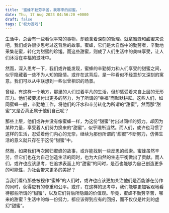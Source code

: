 ```yaml
---
title: '蜜蜂不勤劳辛苦，我哪来的甜蜜。'
date: Thu, 17 Aug 2023 04:56:20 +0000
draft: false
tags: ['权力游戏']
---
```


生活中，总会有一些看似平常的事物，却蕴含着深刻的哲理。就拿蜜蜂和甜蜜来说吧，我们或许很少思考过这背后的故事。蜜蜂，它们是大自然中的勤劳者，辛勤地采集花蜜，转化为甜蜜的珍馐。而这些甜蜜，则成了人们生活中的美味享受，让人们沐浴在幸福的滋味中。

然而，深入思考一下，我们或许能发现，蜜蜂的辛勤努力和人们享受的甜蜜之间，似乎隐藏着一些不为人知的隐情。或许在这背后，是一种看似不经意却又深刻的寓意。我们可以从中联想到一些似曾相识的场景。

曾经，有这样一个地方，那里的人们过着平凡的生活，但却感受着来自上层的无形压力。他们被要求付出更多的努力，为了所谓的“幸福”而默默耕耘。这些人们，如同蜜蜂一般，辛勤地工作，将他们的汗水和辛劳转化为所谓的“甜蜜”，然而那“甜蜜”又是否真正属于他们自己呢？

那些上层，他们或许并没有像蜜蜂一样，为这份“甜蜜”付出过同样的努力。却因为某种力量，享受着人们努力换来的“甜蜜”，似乎理所当然。而人们，或许也习惯了这样的生活，忍受着他们内心的无奈，继续为那份所谓的“甜蜜”不断努力，仿佛生活的意义就只存在于这份“甜蜜”中。

然而，如果我们再次回归蜜蜂的故事，或许能找到一些反思的线索。蜜蜂虽然辛劳，但它们也在为自己创造生活的同时，也为大自然的生态平衡做出了贡献。而人们，或许也应该思考，在追求表面上的“甜蜜”的同时，是否也能够为自己创造更多的可能性，为社会带来更多的美好？

当我们看待那些被视作“蜜蜂”的人们时，或许也应该更加关注他们是否能够在劳作的同时，获得应有的尊重和公平。或许，在这样的思考中，我们能够更加客观地看待那些所谓的“甜蜜”，以及它们背后所隐藏的价值观。毕竟，蜜蜂不勤劳辛苦，哪来的甜蜜？生活中的每一份努力，都应该得到应有的回报，而不仅仅是片刻的虚幻“甜蜜”。
